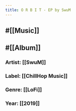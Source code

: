 ```yaml
---
title: O R B I T - EP by SwuM
---
```


## #[[Music]]

## #[[Album]]
### Artist: [[SwuM]]

### Label: [[ChillHop Music]]

### Genre: [[LoFi]]

### Year: [[2019]]
